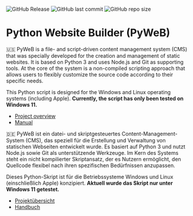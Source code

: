 ![GitHub Release](https://img.shields.io/github/v/release/michel-abele/python-website-builder)
![GitHub last commit](https://img.shields.io/github/last-commit/michel-abele/python-website-builder)
![GitHub repo size](https://img.shields.io/github/repo-size/michel-abele/python-website-builder)

# Python Website Builder (PyWeB)

:us: PyWeB is a file- and script-driven content management system (CMS) that was specially developed for the creation and management of static websites. It is based on Python 3 and uses Node.js and Git as supporting tools. At the core of the system is a non-compiled scripting approach that allows users to flexibly customize the source code according to their specific needs.

This Python script is designed for the Windows and Linux operating systems (including Apple).
**Currently, the script has only been tested on Windows 11.**

- [Project overview](https://github.com/michel-abele/python-website-builder/blob/main/wb_manual/en/overview.md)
- [Manual](https://github.com/michel-abele/python-website-builder/blob/main/wb_manual/en/manual.md)


:de: PyWeB ist ein datei- und skriptgesteuertes Content-Management-System (CMS), das speziell für die Erstellung und Verwaltung von statischen Webseiten entwickelt wurde. Es basiert auf Python 3 und nutzt Node.js sowie Git als unterstützende Werkzeuge. Im Kern des Systems steht ein nicht kompilierter Skriptansatz, der es Nutzern ermöglicht, den Quellcode flexibel nach ihren spezifischen Bedürfnissen anzupassen.

Dieses Python-Skript ist für die Betriebssysteme Windows und Linux (einschließlich Apple) konzipiert.
**Aktuell wurde das Skript nur unter Windows 11 getestet.**

- [Projektübersicht](https://github.com/michel-abele/python-website-builder/blob/main/wb_manual/de/übersicht.md)
- [Handbuch](https://github.com/michel-abele/python-website-builder/blob/main/wb_manual/de/handbuch.md)

